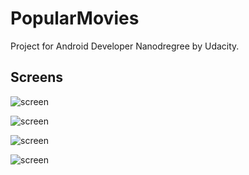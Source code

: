 # PopularMovies
Project for Android Developer Nanodregree by Udacity.



## Screens

![screen](../master/aAppPosterst/pupular_movies_base_poster_v4.jpg)

![screen](../master/AppPosters/popular_movies_nexus_5_poster.jpg)

![screen](../master/AppPosters/popular_movies_nexus_7_poster.jpg)

![screen](../master/AppPosters/popular_movies_pixel_c_poster.jpg)
